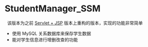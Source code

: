 # StudentManager_SSM
 
该版本为之前 [Servlet + JSP](https://www.jianshu.com/p/553fc76bb8eb) 版本上重构的版本，实现的功能非常简单
 
-  使用 MySQL 关系数据库来保存学生数据
-  能对学生信息进行增删改查的功能
